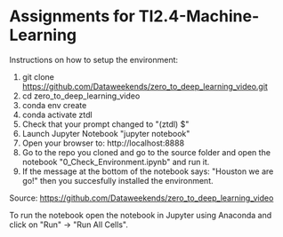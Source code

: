 # Assignments for TI2.4-Machine-Learning

Instructions on how to setup the environment: 

1. git clone https://github.com/Dataweekends/zero_to_deep_learning_video.git
2. cd zero_to_deep_learning_video
3. conda env create
4. conda activate ztdl
5. Check that your prompt changed to "(ztdl) $"
6. Launch Jupyter Notebook "jupyter notebook"
7. Open your browser to: http://localhost:8888
8. Go to the repo you cloned and go to the source folder and open the notebook "0_Check_Environment.ipynb" and run it.
9. If the message at the bottom of the notebook says: "Houston we are go!" then you succesfully installed the environment.

Source: https://github.com/Dataweekends/zero_to_deep_learning_video

To run the notebook open the notebook in Jupyter using Anaconda and click on "Run" -> "Run All Cells".